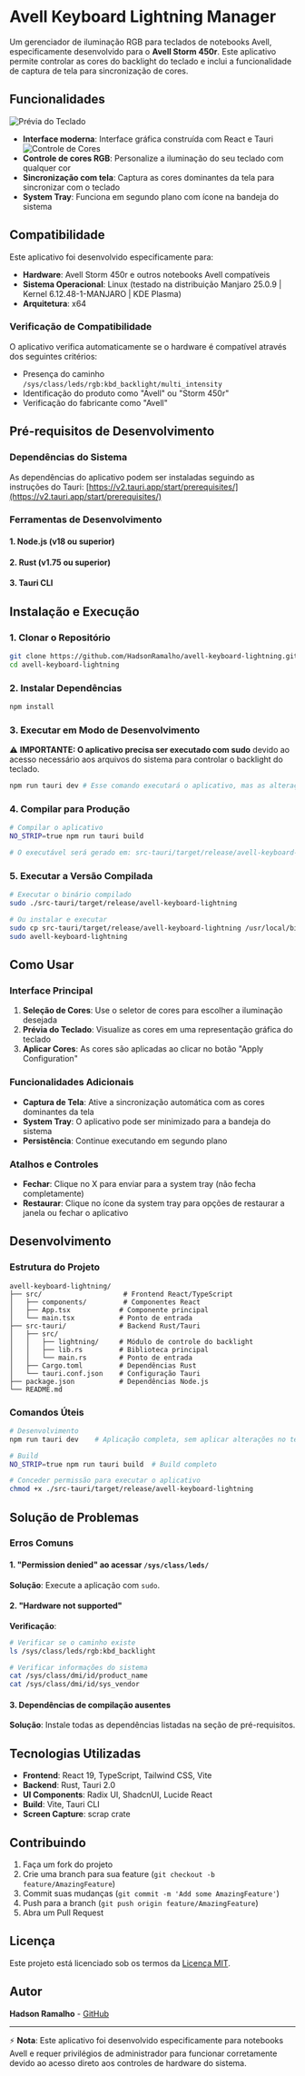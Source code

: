# Avell Keyboard Lightning Manager

Um gerenciador de iluminação RGB para teclados de notebooks Avell, especificamente desenvolvido para o **Avell Storm 450r**. Este aplicativo permite controlar as cores do backlight do teclado e inclui a funcionalidade de captura de tela para sincronização de cores.

## Funcionalidades

![Prévia do Teclado](public/screenshot_1.png)
-  **Interface moderna**: Interface gráfica construída com React e Tauri
![Controle de Cores](public/screenshot_2.png)
-  **Controle de cores RGB**: Personalize a iluminação do seu teclado com qualquer cor
-  **Sincronização com tela**: Captura as cores dominantes da tela para sincronizar com o teclado
-  **System Tray**: Funciona em segundo plano com ícone na bandeja do sistema

## Compatibilidade

Este aplicativo foi desenvolvido especificamente para:
- **Hardware**: Avell Storm 450r e outros notebooks Avell compatíveis
- **Sistema Operacional**: Linux (testado na distribuição Manjaro 25.0.9 | Kernel 6.12.48-1-MANJARO | KDE Plasma)
- **Arquitetura**: x64

### Verificação de Compatibilidade

O aplicativo verifica automaticamente se o hardware é compatível através dos seguintes critérios:
- Presença do caminho `/sys/class/leds/rgb:kbd_backlight/multi_intensity`
- Identificação do produto como "Avell" ou "Storm 450r"
- Verificação do fabricante como "Avell"

## Pré-requisitos de Desenvolvimento

### Dependências do Sistema
As dependências do aplicativo podem ser instaladas seguindo as instruções do Tauri:
[https://v2.tauri.app/start/prerequisites/](https://v2.tauri.app/start/prerequisites/)

### Ferramentas de Desenvolvimento

#### 1. Node.js (v18 ou superior)

#### 2. Rust (v1.75 ou superior)

#### 3. Tauri CLI

## Instalação e Execução

### 1. Clonar o Repositório
```bash
git clone https://github.com/HadsonRamalho/avell-keyboard-lightning.git
cd avell-keyboard-lightning
```

### 2. Instalar Dependências
```bash
npm install
```

### 3. Executar em Modo de Desenvolvimento

⚠️ **IMPORTANTE: O aplicativo precisa ser executado com sudo** devido ao acesso necessário aos arquivos do sistema para controlar o backlight do teclado.

```bash
npm run tauri dev # Esse comando executará o aplicativo, mas as alterações não serão aplicadas no teclado.
```

### 4. Compilar para Produção
```bash
# Compilar o aplicativo
NO_STRIP=true npm run tauri build

# O executável será gerado em: src-tauri/target/release/avell-keyboard-lightning
```

### 5. Executar a Versão Compilada
```bash
# Executar o binário compilado
sudo ./src-tauri/target/release/avell-keyboard-lightning

# Ou instalar e executar
sudo cp src-tauri/target/release/avell-keyboard-lightning /usr/local/bin/
sudo avell-keyboard-lightning
```

## Como Usar

### Interface Principal
1. **Seleção de Cores**: Use o seletor de cores para escolher a iluminação desejada
2. **Prévia do Teclado**: Visualize as cores em uma representação gráfica do teclado
3. **Aplicar Cores**: As cores são aplicadas ao clicar no botão "Apply Configuration"

### Funcionalidades Adicionais
- **Captura de Tela**: Ative a sincronização automática com as cores dominantes da tela
- **System Tray**: O aplicativo pode ser minimizado para a bandeja do sistema
- **Persistência**: Continue executando em segundo plano

### Atalhos e Controles
- **Fechar**: Clique no X para enviar para a system tray (não fecha completamente)
- **Restaurar**: Clique no ícone da system tray para opções de restaurar a janela ou fechar o aplicativo

## Desenvolvimento

### Estrutura do Projeto
```
avell-keyboard-lightning/
├── src/                    # Frontend React/TypeScript
│   ├── components/         # Componentes React
│   ├── App.tsx            # Componente principal
│   └── main.tsx           # Ponto de entrada
├── src-tauri/             # Backend Rust/Tauri
│   ├── src/
│   │   ├── lightning/     # Módulo de controle do backlight
│   │   ├── lib.rs         # Biblioteca principal
│   │   └── main.rs        # Ponto de entrada
│   ├── Cargo.toml         # Dependências Rust
│   └── tauri.conf.json    # Configuração Tauri
├── package.json           # Dependências Node.js
└── README.md
```

### Comandos Úteis
```bash
# Desenvolvimento
npm run tauri dev    # Aplicação completa, sem aplicar alterações no teclado

# Build
NO_STRIP=true npm run tauri build  # Build completo

# Conceder permissão para executar o aplicativo
chmod +x ./src-tauri/target/release/avell-keyboard-lightning
```

## Solução de Problemas

### Erros Comuns

#### 1. "Permission denied" ao acessar `/sys/class/leds/`
**Solução**: Execute a aplicação com `sudo`.

#### 2. "Hardware not supported"
**Verificação**:
```bash
# Verificar se o caminho existe
ls /sys/class/leds/rgb:kbd_backlight

# Verificar informações do sistema
cat /sys/class/dmi/id/product_name
cat /sys/class/dmi/id/sys_vendor
```

#### 3. Dependências de compilação ausentes
**Solução**: Instale todas as dependências listadas na seção de pré-requisitos.

## Tecnologias Utilizadas

- **Frontend**: React 19, TypeScript, Tailwind CSS, Vite
- **Backend**: Rust, Tauri 2.0
- **UI Components**: Radix UI, ShadcnUI, Lucide React
- **Build**: Vite, Tauri CLI
- **Screen Capture**: scrap crate

## Contribuindo

1. Faça um fork do projeto
2. Crie uma branch para sua feature (`git checkout -b feature/AmazingFeature`)
3. Commit suas mudanças (`git commit -m 'Add some AmazingFeature'`)
4. Push para a branch (`git push origin feature/AmazingFeature`)
5. Abra um Pull Request

## Licença

Este projeto está licenciado sob os termos da [Licença MIT](LICENSE).

## Autor

**Hadson Ramalho** - [GitHub](https://github.com/HadsonRamalho)

---

⚡ **Nota**: Este aplicativo foi desenvolvido especificamente para notebooks Avell e requer privilégios de administrador para funcionar corretamente devido ao acesso direto aos controles de hardware do sistema.

